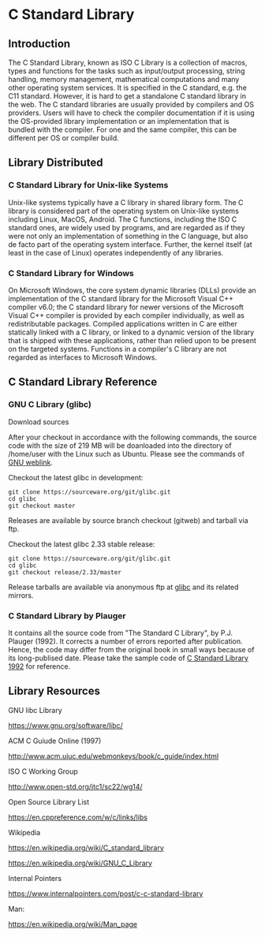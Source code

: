 # C Standard Library 

## Introduction

The C Standard Library, known as ISO C Library is a collection of macros, types and functions for the tasks such as input/output processing, string handling, memory management, mathematical computations and many other operating system services. It is specified in the C standard, e.g. the C11 standard. However, it is hard to get a standalone C standard library in the web. The C standard libraries are usually provided by compilers and OS providers. Users will have to check the compiler documentation if it is using the OS-provided library implementation or an implementation that is bundled with the compiler. For one and the same compiler, this can be different per OS or compiler build. 

## Library Distributed 

### C Standard Library for Unix-like Systems 

Unix-like systems typically have a C library in shared library form. The C library is considered part of the operating system on Unix-like systems including Linux, MacOS, Android. The C functions, including the ISO C standard ones, are widely used by programs, and are regarded as if they were not only an implementation of something in the C language, but also de facto part of the operating system interface. Further, the kernel itself (at least in the case of Linux) operates independently of any libraries.

### C Standard Library for Windows 

On Microsoft Windows, the core system dynamic libraries (DLLs) provide an implementation of the C standard library for the Microsoft Visual C++ compiler v6.0; the C standard library for newer versions of the Microsoft Visual C++ compiler is provided by each compiler individually, as well as redistributable packages. Compiled applications written in C are either statically linked with a C library, or linked to a dynamic version of the library that is shipped with these applications, rather than relied upon to be present on the targeted systems. Functions in a compiler's C library are not regarded as interfaces to Microsoft Windows.

## C Standard Library Reference 

### GNU C Library (glibc)
Download sources

After your checkout in accordance with the following commands, the source code with the size of 219 MB will be doanloaded into the directory of /home/user with the Linux such as Ubuntu. Please see the commands of [GNU weblink](https://www.gnu.org/software/libc/sources.html).

Checkout the latest glibc in development:

    git clone https://sourceware.org/git/glibc.git
    cd glibc
    git checkout master

Releases are available by source branch checkout (gitweb) and tarball via ftp.

Checkout the latest glibc 2.33 stable release:

    git clone https://sourceware.org/git/glibc.git
    cd glibc
    git checkout release/2.33/master

Release tarballs are available via anonymous ftp at [glibc](http://ftp.gnu.org/gnu/glibc/) and its related mirrors.


### C Standard Library by Plauger 

It contains all the source code from "The Standard C Library", by P.J. Plauger (1992). It corrects a number of errors reported after publication. Hence, the code may differ from the original book in small ways because of its long-publised date. Please take the sample code of [C Standard Library 1992](https://github.com/mikechen66/C-Programming/tree/main/C-Standard-Library/C-Standard-Library-1992) for reference. 


## Library Resources

GNU libc Library

https://www.gnu.org/software/libc/

ACM C Guiude Online (1997) 

http://www.acm.uiuc.edu/webmonkeys/book/c_guide/index.html

ISO C Working Group

http://www.open-std.org/jtc1/sc22/wg14/

Open Source Library List

https://en.cppreference.com/w/c/links/libs

Wikipedia

https://en.wikipedia.org/wiki/C_standard_library

https://en.wikipedia.org/wiki/GNU_C_Library


Internal Pointers 

https://www.internalpointers.com/post/c-c-standard-library

Man:

https://en.wikipedia.org/wiki/Man_page
